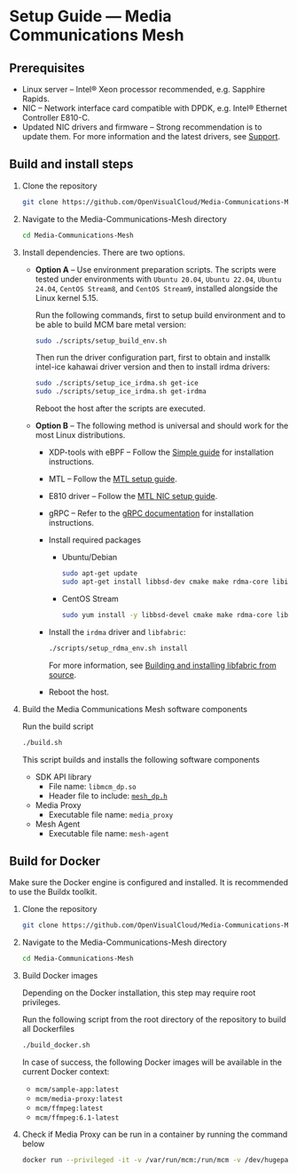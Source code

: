 # Setup Guide — Media Communications Mesh

## Prerequisites

* Linux server – Intel® Xeon processor recommended, e.g. Sapphire Rapids.
* NIC – Network interface card compatible with DPDK, e.g. Intel® Ethernet Controller E810-C.
* Updated NIC drivers and firmware – Strong recommendation is to update them. For more information and the latest drivers, see [Support](#4-support).

## Build and install steps

1. Clone the repository

   ```bash
   git clone https://github.com/OpenVisualCloud/Media-Communications-Mesh.git
   ```

1. Navigate to the Media-Communications-Mesh directory

    ```bash
    cd Media-Communications-Mesh
    ```

1. Install dependencies. There are two options.

    * **Option A** – Use environment preparation scripts. The scripts were tested under environments with `Ubuntu 20.04`, `Ubuntu 22.04`, `Ubuntu 24.04`, `CentOS Stream8`, and `CentOS Stream9`, installed alongside the Linux kernel 5.15.

        Run the following commands, first to setup build environment and to be able to build MCM bare metal version:

        ```bash
        sudo ./scripts/setup_build_env.sh
        ```
        
        Then run the driver configuration part, first to obtain and installk intel-ice kahawai driver version and then to install irdma drivers:
      
        ```bash
        sudo ./scripts/setup_ice_irdma.sh get-ice
        sudo ./scripts/setup_ice_irdma.sh get-irdma
        ```

        Reboot the host after the scripts are executed.

    * **Option B** – The following method is universal and should work for the most Linux distributions.

        * XDP-tools with eBPF – Follow the [Simple guide](https://github.com/xdp-project/xdp-tools.git) for installation instructions.
        * MTL – Follow the [MTL setup guide](https://github.com/OpenVisualCloud/Media-Transport-Library/blob/main/doc/build.md).
        * E810 driver – Follow the [MTL NIC setup guide](https://github.com/OpenVisualCloud/Media-Transport-Library/blob/main/doc/e810.md).
        * gRPC – Refer to the [gRPC documentation](https://grpc.io/docs/languages/cpp/quickstart/) for installation instructions.
        * Install required packages

            * Ubuntu/Debian
                ```bash
                sudo apt-get update
                sudo apt-get install libbsd-dev cmake make rdma-core libibverbs-dev librdmacm-dev dracut
                ```
            * CentOS Stream
                ```bash
                sudo yum install -y libbsd-devel cmake make rdma-core libibverbs-devel librdmacm-devel dracut
                ```

        * Install the `irdma` driver and `libfabric`:

            ```bash
            ./scripts/setup_rdma_env.sh install
            ```
            For more information, see [Building and installing libfabric from source](https://github.com/ofiwg/libfabric?tab=readme-ov-file#building-and-installing-libfabric-from-source).

        * Reboot the host.

1. Build the Media Communications Mesh software components

    Run the build script

    ```bash
    ./build.sh
    ```

    This script builds and installs the following software components
    * SDK API library
       * File name: `libmcm_dp.so`
       * Header file to include: [`mesh_dp.h`](../../sdk/include/mesh_dp.h)
    * Media Proxy
       * Executable file name: `media_proxy`
    * Mesh Agent
       * Executable file name: `mesh-agent`

## Build for Docker

Make sure the Docker engine is configured and installed. It is recommended to use the Buildx toolkit.

1. Clone the repository

   ```bash
   git clone https://github.com/OpenVisualCloud/Media-Communications-Mesh.git
   ```

1. Navigate to the Media-Communications-Mesh directory

    ```bash
    cd Media-Communications-Mesh
    ```

1. Build Docker images

    Depending on the Docker installation, this step may require root privileges.

    Run the following script from the root directory of the repository to build all Dockerfiles

    ```bash
    ./build_docker.sh
    ```

    In case of success, the following Docker images will be available in the current Docker context:
    * `mcm/sample-app:latest`
    * `mcm/media-proxy:latest`
    * `mcm/ffmpeg:latest`
    * `mcm/ffmpeg:6.1-latest`

1. Check if Media Proxy can be run in a container by running the command below

    ```bash
    docker run --privileged -it -v /var/run/mcm:/run/mcm -v /dev/hugepages:/dev/hugepages mcm/media-proxy:latest
    ```

<!-- References -->
[license-img]: https://img.shields.io/badge/License-BSD_3--Clause-blue.svg
[license]: https://opensource.org/license/bsd-3-clause
